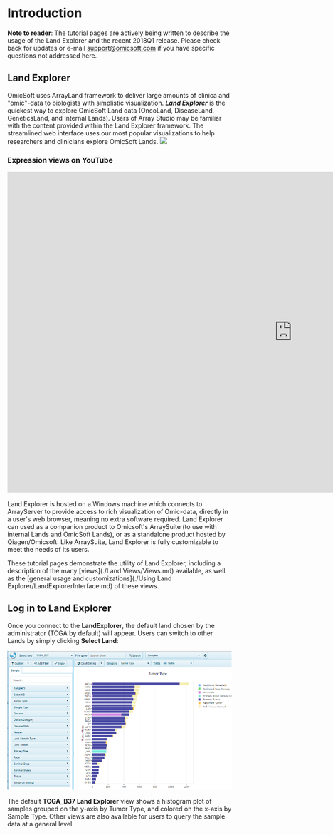 # Introduction

**Note to reader**: The tutorial pages are actively being written to describe the usage of the Land Explorer and the recent 2018Q1 release. Please check back for updates or e-mail support@omicsoft.com if you have specific questions not addressed here.

## Land Explorer

OmicSoft uses ArrayLand framework to deliver large amounts of clinica and "omic"-data to biologists with simplistic visualization. ***Land Explorer*** is the quickest way to explore OmicSoft Land data (OncoLand, DiseaseLand, GeneticsLand, and Internal Lands). Users of Array Studio may be familiar with the content provided within the Land Explorer framework. The streamlined web interface uses our most popular visualizations to help researchers and clinicians explore OmicSoft Lands. ![](images/LandPortal_001_png)

### Expression views on YouTube

<div class="video-wrapper">
  <iframe width="1280" height="720" src="https://www.youtube.com/embed/CYu4QVXCKOc" frameborder="0" allowfullscreen></iframe>
</div>

Land Explorer is hosted on a Windows machine which connects to ArrayServer to provide access to rich visualization of Omic-data, directly in a user's web browser, meaning no extra software required. Land Explorer can used as a companion product to Omicsoft's ArraySuite (to use with internal Lands and OmicSoft Lands), or as a standalone product hosted by Qiagen/Omicsoft. Like ArraySuite, Land Explorer is fully customizable to meet the needs of its users.

These tutorial pages demonstrate the utility of Land Explorer, including a description of the many [views](./Land Views/Views.md) available, as well as the [general usage and customizations](./Using Land Explorer/LandExplorerInterface.md) of these views.

## Log in to Land Explorer

Once you connect to the **LandExplorer**, the default land chosen by the administrator (TCGA by default) will appear. Users can switch to other Lands by simply clicking **Select Land**:

![LandPortal_login_png](images/LandPortal_login.png)

The default **TCGA_B37 Land Explorer** view shows a histogram plot of samples grouped on the y-axis by Tumor Type, and colored on the x-axis by Sample Type. Other views are also available for users to query the sample data at a general level.
